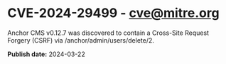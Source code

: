 # CVE-2024-29499 - cve@mitre.org

Anchor CMS v0.12.7 was discovered to contain a Cross-Site Request Forgery (CSRF) via /anchor/admin/users/delete/2.

**Publish date:** 2024-03-22
